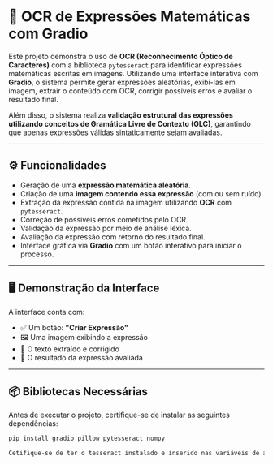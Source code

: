 # 🧠 OCR de Expressões Matemáticas com Gradio

Este projeto demonstra o uso de **OCR (Reconhecimento Óptico de Caracteres)** com a biblioteca `pytesseract` para identificar expressões matemáticas escritas em imagens. Utilizando uma interface interativa com **Gradio**, o sistema permite gerar expressões aleatórias, exibi-las em imagem, extrair o conteúdo com OCR, corrigir possíveis erros e avaliar o resultado final.

Além disso, o sistema realiza **validação estrutural das expressões utilizando conceitos de Gramática Livre de Contexto (GLC)**, garantindo que apenas expressões válidas sintaticamente sejam avaliadas.

---

## ⚙️ Funcionalidades

- Geração de uma **expressão matemática aleatória**.
- Criação de uma **imagem contendo essa expressão** (com ou sem ruído).
- Extração da expressão contida na imagem utilizando **OCR** com `pytesseract`.
- Correção de possíveis erros cometidos pelo OCR.
- Validação da expressão por meio de análise léxica.
- Avaliação da expressão com retorno do resultado final.
- Interface gráfica via **Gradio** com um botão interativo para iniciar o processo.

---

## 🖥️ Demonstração da Interface

A interface conta com:

- ✅ Um botão: **"Criar Expressão"**
- 🖼️ Uma imagem exibindo a expressão
- 🧠 O texto extraído e corrigido
- 🧮 O resultado da expressão avaliada

---

## 📦 Bibliotecas Necessárias

Antes de executar o projeto, certifique-se de instalar as seguintes dependências:

```bash
pip install gradio pillow pytesseract numpy

Cetifique-se de ter o tesseract instalado e inserido nas variáveis de ambiente.
